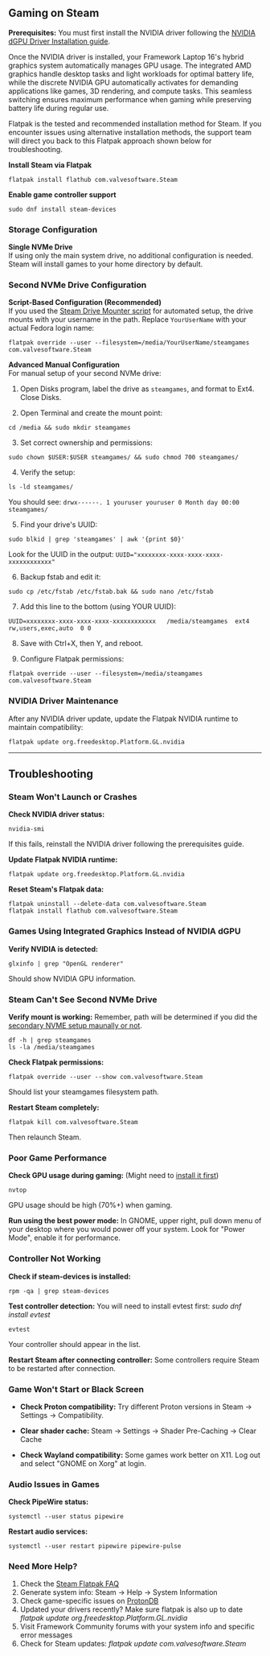 ## Gaming on Steam

**Prerequisites:** You must first install the NVIDIA driver following the [NVIDIA dGPU Driver Installation guide](https://github.com/FrameworkComputer/linux-docs/blob/main/framework16/AI-300/nvidia-driver-install-Fedora.md#nvidia-dgpu-driver-installation-for-fedora).

Once the NVIDIA driver is installed, your Framework Laptop 16's hybrid graphics system automatically manages GPU usage. The integrated AMD graphics handle desktop tasks and light workloads for optimal battery life, while the discrete NVIDIA GPU automatically activates for demanding applications like games, 3D rendering, and compute tasks. This seamless switching ensures maximum performance when gaming while preserving battery life during regular use.

Flatpak is the tested and recommended installation method for Steam. If you encounter issues using alternative installation methods, the support team will direct you back to this Flatpak approach shown below for troubleshooting.


**Install Steam via Flatpak**
```
flatpak install flathub com.valvesoftware.Steam
```

**Enable game controller support**
```
sudo dnf install steam-devices
```

### Storage Configuration

**Single NVMe Drive**  
If using only the main system drive, no additional configuration is needed. Steam will install games to your home directory by default.

### Second NVMe Drive Configuration

**Script-Based Configuration (Recommended)**  
If you used the [Steam Drive Mounter script](https://github.com/FrameworkComputer/steam-drive-mounter/blob/main/README.md#steam-drive-mounter) for automated setup, the drive mounts with your username in the path. Replace `YourUserName` with your actual Fedora login name:
```
flatpak override --user --filesystem=/media/YourUserName/steamgames com.valvesoftware.Steam
```

**Advanced Manual Configuration**  
For manual setup of your second NVMe drive:

1. Open Disks program, label the drive as `steamgames`, and format to Ext4. Close Disks.

2. Open Terminal and create the mount point:
```
cd /media && sudo mkdir steamgames
```

3. Set correct ownership and permissions:
```
sudo chown $USER:$USER steamgames/ && sudo chmod 700 steamgames/
```

4. Verify the setup:
```
ls -ld steamgames/
```
You should see: `drwx------. 1 youruser youruser 0 Month day 00:00 steamgames/`

5. Find your drive's UUID:
```
sudo blkid | grep 'steamgames' | awk '{print $0}'
```
Look for the UUID in the output: `UUID="xxxxxxxx-xxxx-xxxx-xxxx-xxxxxxxxxxxx"`

6. Backup fstab and edit it:
```
sudo cp /etc/fstab /etc/fstab.bak && sudo nano /etc/fstab
```

7. Add this line to the bottom (using YOUR UUID):
```
UUID=xxxxxxxx-xxxx-xxxx-xxxx-xxxxxxxxxxxx   /media/steamgames  ext4  rw,users,exec,auto  0 0
```

8. Save with Ctrl+X, then Y, and reboot.

9. Configure Flatpak permissions:
```
flatpak override --user --filesystem=/media/steamgames com.valvesoftware.Steam
```

### NVIDIA Driver Maintenance

After any NVIDIA driver update, update the Flatpak NVIDIA runtime to maintain compatibility:

```
flatpak update org.freedesktop.Platform.GL.nvidia
```

-----------

## Troubleshooting

### Steam Won't Launch or Crashes
**Check NVIDIA driver status:**
```
nvidia-smi
```
If this fails, reinstall the NVIDIA driver following the prerequisites guide.

**Update Flatpak NVIDIA runtime:**
```
flatpak update org.freedesktop.Platform.GL.nvidia
```

**Reset Steam's Flatpak data:**
```
flatpak uninstall --delete-data com.valvesoftware.Steam
flatpak install flathub com.valvesoftware.Steam
```

### Games Using Integrated Graphics Instead of NVIDIA dGPU
**Verify NVIDIA is detected:**
```
glxinfo | grep "OpenGL renderer"
```
Should show NVIDIA GPU information.

### Steam Can't See Second NVMe Drive
**Verify mount is working:** 
Remember, path will be determined if you did the [secondary NVME setup maunally or not](#second-nvme-drive-configuration).
```
df -h | grep steamgames
ls -la /media/steamgames
```

**Check Flatpak permissions:**
```
flatpak override --user --show com.valvesoftware.Steam
```
Should list your steamgames filesystem path.

**Restart Steam completely:**
```
flatpak kill com.valvesoftware.Steam
```
Then relaunch Steam.

### Poor Game Performance
**Check GPU usage during gaming:**
(Might need to [install it first](https://github.com/FrameworkComputer/linux-docs/blob/main/framework16/AI-300/graphics-usage-detection.md#discrete-graphics-usage-detection))
```
nvtop
```
GPU usage should be high (70%+) when gaming.

**Run using the best power mode:**
In GNOME, upper right, pull down menu of your desktop where you would power off your system. Look for "Power Mode", enable it for performance.

### Controller Not Working
**Check if steam-devices is installed:**
```
rpm -qa | grep steam-devices
```

**Test controller detection:**
You will need to install evtest first: _sudo dnf install evtest_

```
evtest
```
Your controller should appear in the list.

**Restart Steam after connecting controller:**
Some controllers require Steam to be restarted after connection.

### Game Won't Start or Black Screen
- **Check Proton compatibility:**
Try different Proton versions in Steam → Settings → Compatibility.

- **Clear shader cache:**
Steam → Settings → Shader Pre-Caching → Clear Cache

- **Check Wayland compatibility:**
Some games work better on X11. Log out and select "GNOME on Xorg" at login.

### Audio Issues in Games
**Check PipeWire status:**
```
systemctl --user status pipewire
```

**Restart audio services:**
```
systemctl --user restart pipewire pipewire-pulse
```

### Need More Help?
1. Check the [Steam Flatpak FAQ](https://github.com/flathub/com.valvesoftware.Steam/wiki/)
2. Generate system info: Steam → Help → System Information
3. Check game-specific issues on [ProtonDB](https://www.protondb.com/)
4. Updated your drivers recently? Make sure flatpak is also up to date _flatpak update org.freedesktop.Platform.GL.nvidia_
5. Visit Framework Community forums with your system info and specific error messages
6. Check for Steam updates: _flatpak update com.valvesoftware.Steam_

